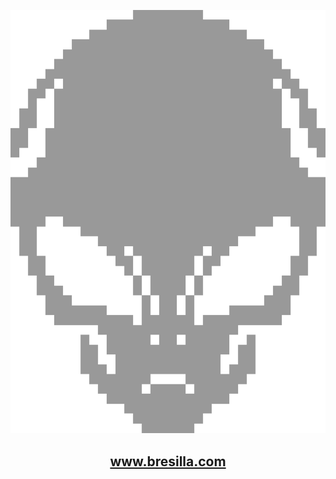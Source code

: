 <p align="center">
    <img alt="logo" src="./resources/logo.png" width="600px">
</p>

<a href="http://www.bresilla.com" style="color: rgb(179, 128, 255)"></a><h2><p align="center" style="color: rgb(179, 128, 255)">www.bresilla.com</p></h2></a>
